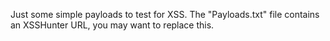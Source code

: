 Just some simple payloads to test for XSS.
The "Payloads.txt" file contains an XSSHunter URL, you may want to replace this.
